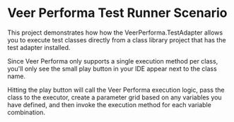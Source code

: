 # Veer Performa Test Runner Scenario

This project demonstrates how how the VeerPerforma.TestAdapter allows you to execute test classes directly from a class library project that has the test adapter installed.

Since Veer Performa only supports a single execution method per class, you'll only see the small play button in your IDE appear next to the class name.

Hitting the play button will call the Veer Performa execution logic, pass the class to the executor, create a parameter grid based on any variables you have defined, and then invoke the execution method for each variable combination.
